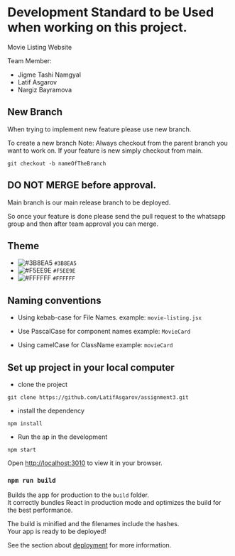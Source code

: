 # Development Standard to be Used when working on this project.

Movie Listing Website

Team Member: 
- Jigme Tashi Namgyal
- Latif Asgarov
- Nargiz Bayramova

## New Branch

When trying to implement new feature please use new branch.

To create a new branch
Note: Always checkout from the parent branch you want to work on. If your feature is new simply checkout from main.

```
git checkout -b nameOfTheBranch
```

## DO NOT MERGE before approval.
Main branch is our main release branch to be deployed. 

So once your feature is done please send the pull request to the whatsapp group and then after team approval you can merge.

## Theme
- ![#3B8EA5](https://placehold.co/15x15/3B8EA5/3B8EA5.png) `#3B8EA5`
- ![#F5EE9E](https://placehold.co/15x15/F5EE9E/F5EE9E.png) `#F5EE9E`
- ![#FFFFFF](https://placehold.co/15x15/FFFFFF/FFFFFF.png) `#FFFFFF`

## Naming conventions

- Using kebab-case for File Names.
example: `movie-listing.jsx`

- Use PascalCase for component names
example: `MovieCard`

- Using camelCase for ClassName
example: `movieCard`


## Set up project in your local computer

- clone the project 
```
git clone https://github.com/LatifAsgarov/assignment3.git
```

- install the dependency
```
npm install
```

- Run the ap in the development
```
npm start
```

Open [http://localhost:3010](http://localhost:3010) to view it in your browser.


### `npm run build`

Builds the app for production to the `build` folder.\
It correctly bundles React in production mode and optimizes the build for the best performance.

The build is minified and the filenames include the hashes.\
Your app is ready to be deployed!

See the section about [deployment](https://facebook.github.io/create-react-app/docs/deployment) for more information.
